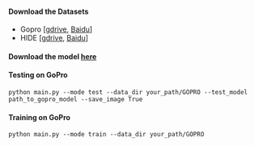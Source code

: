 #### Download the Datasets
- Gopro [[gdrive](https://drive.google.com/file/d/1y_wQ5G5B65HS_mdIjxKYTcnRys_AGh5v/view?usp=sharing), [Baidu](https://pan.baidu.com/s/1eNCvqewdUp15-0dD2MfJbg?pwd=ea0r)]
- HIDE [[gdrive](https://drive.google.com/file/d/13CoUG0YktPGzVagOipoo43NMZclOG7J2/view?usp=sharing), [Baidu](https://pan.baidu.com/s/1F70f040UWAaeofSie_zMow?pwd=c8lv)]

#### Download the model [here](https://drive.google.com/drive/folders/1Wr37_23o7zZIwmniE1IeE-cch9pBImRD?usp=sharing)

#### Testing on GoPro
~~~
python main.py --mode test --data_dir your_path/GOPRO --test_model path_to_gopro_model --save_image True
~~~
#### Training on GoPro
~~~
python main.py --mode train --data_dir your_path/GOPRO
~~~

